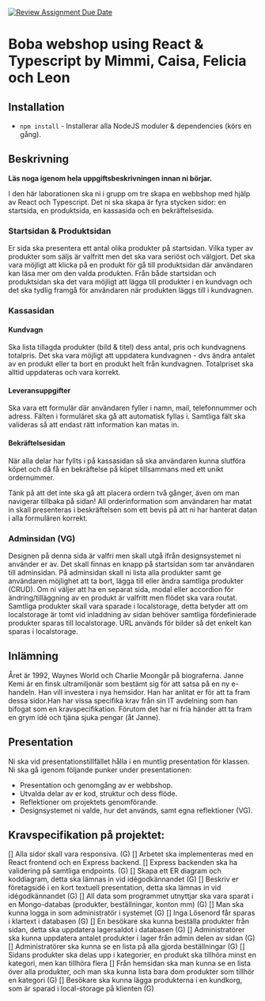 [![Review Assignment Due Date](https://classroom.github.com/assets/deadline-readme-button-8d59dc4de5201274e310e4c54b9627a8934c3b88527886e3b421487c677d23eb.svg)](https://classroom.github.com/a/h5FXkH4A)
# Boba webshop using React & Typescript by Mimmi, Caisa, Felicia och Leon

## Installation

- `npm install` - Installerar alla NodeJS moduler & dependencies (körs en gång).

## Beskrivning

**Läs noga igenom hela uppgiftsbeskrivningen innan ni börjar.**

I den här laborationen ska ni i grupp om tre skapa en webbshop med hjälp av React och Typescript. Det ni ska skapa är fyra stycken sidor: en startsida, en produktsida, en kassasida och en bekräftelsesida.

### Startsidan & Produktsidan

Er sida ska presentera ett antal olika produkter på startsidan. Vilka typer av produkter som säljs är valfritt men det ska vara seriöst och välgjort. Det ska vara möjligt att klicka på en produkt för gå till produktsidan där användaren kan läsa mer om den valda produkten. Från både startsidan och produktsidan ska det vara möjligt att lägga till produkter i en kundvagn och det ska tydlig framgå för användaren när produkten läggs till i kundvagnen.

### Kassasidan

#### Kundvagn

Ska lista tillagda produkter (bild & titel) dess antal, pris och kundvagnens totalpris. Det ska vara möjligt att uppdatera kundvagnen - dvs ändra antalet av en produkt eller ta bort en produkt helt från kundvagnen. Totalpriset ska alltid uppdateras och vara korrekt.

#### Leveransuppgifter

Ska vara ett formulär där användaren fyller i namn, mail, telefonnummer och adress. Fälten i formuläret ska gå att automatisk fyllas i. Samtliga fält ska valideras så att endast rätt information kan matas in.

#### Bekräftelsesidan

När alla delar har fyllts i på kassasidan så ska användaren kunna slutföra köpet och då få en bekräftelse på köpet tillsammans med ett unikt ordernummer.

Tänk på att det inte ska gå att placera ordern två gånger, även om man navigerar tillbaka på sidan! All orderinformation som användaren har matat in skall presenteras i beskräftelsen som ett bevis på att ni har hanterat datan i alla formulären korrekt.

### Adminsidan (VG)

Designen på denna sida är valfri men skall utgå ifrån designsystemet ni använder er av. Det skall finnas en knapp på startsidan som tar användaren till adminsidan. På adminsidan skall ni lista alla produkter samt ge användaren möjlighet att ta bort, lägga till eller ändra samtliga produkter (CRUD). Om ni väljer att ha en separat sida, modal eller accordion för ändring/tilläggning av en produkt är valfritt men flödet ska vara routat. Samtliga produkter skall vara sparade i localstorage, detta betyder att om localstorage är tomt vid inladdning av sidan behöver samtliga fördefinierade produkter sparas till localstorage. URL används för bilder så det enkelt kan sparas i localstorage.

## Inlämning

Året är 1992, Waynes World och Charlie Moongår på biograferna. Janne Kemi är en finsk ultramiljonär som bestämt sig för att satsa på en ny e-handeln. Han vill investera i nya hemsidor. Han har anlitat er för att ta fram dessa sidor.Han har vissa specifika krav från sin IT avdelning som han bifogat som en kravspecifikation. Förutom det har ni fria händer att ta fram en grym idé och tjäna sjuka pengar (åt Janne).

## Presentation

Ni ska vid presentationstillfället hålla i en muntlig presentation för klassen. Ni ska gå igenom följande punker under presentationen:

- Presentation och genomgång av er webbshop.
- Utvalda delar av er kod, struktur och dess flöde.
- Reflektioner om projektets genomförande.
- Designsystemet ni valde, hur det används, samt egna reflektioner (VG).

 ## Kravspecifikation på projektet:

 [] Alla sidor skall vara responsiva. (G) 
 [] Arbetet ska implementeras med en React frontend och en Express backend. 
 [] Express backenden ska ha validering på samtliga endpoints. (G) 
 [] Skapa ett ER diagram och koddiagram, detta ska lämnas in vid idégodkännandet (G) 
 [] Beskriv er företagsidé i en kort textuell presentation, detta ska lämnas in vid idégodkännandet (G)
 [] All data som programmet utnyttjar ska vara sparat i en Mongo-databas (produkter, beställningar, konton mm) (G)
 [] Man ska kunna logga in som administratör i systemet (G)
 [] Inga Lösenord får sparas i klartext i databasen (G)
 [] En besökare ska kunna beställa produkter från sidan, detta ska uppdatera lagersaldot i databasen (G)
 [] Administratörer ska kunna uppdatera antalet produkter i lager från admin delen av sidan (G)
 [] Administratörer ska kunna se en lista på alla gjorda beställningar (G)
 [] Sidans produkter ska delas upp i kategorier, en produkt ska tillhöra minst en kategori, men kan tillhöra flera [] Från hemsidan ska man kunna se en lista över alla produkter, och man ska kunna lista bara dom produkter som tillhör en kategori (G)
 [] Besökare ska kunna lägga produkterna i en kundkorg, som är sparad i local-storage på klienten (G)
 
 
